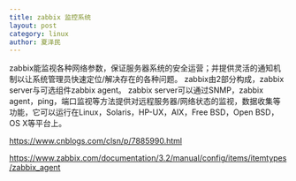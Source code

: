 ```yaml
---
title: zabbix 监控系统
layout: post
category: linux
author: 夏泽民
---
```

zabbix能监视各种网络参数，保证服务器系统的安全运营；并提供灵活的通知机制以让系统管理员快速定位/解决存在的各种问题。
zabbix由2部分构成，zabbix server与可选组件zabbix agent。
zabbix server可以通过SNMP，zabbix agent，ping，端口监视等方法提供对远程服务器/网络状态的监视，数据收集等功能，它可以运行在Linux，Solaris，HP-UX，AIX，Free BSD，Open BSD，OS X等平台上。
<!-- more -->
https://www.cnblogs.com/clsn/p/7885990.html

https://www.zabbix.com/documentation/3.2/manual/config/items/itemtypes/zabbix_agent